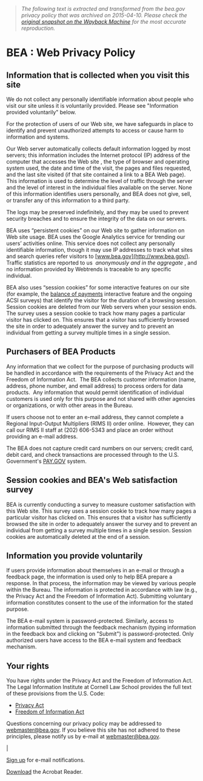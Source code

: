> *The following text is extracted and transformed from the bea.gov privacy policy that was archived on 2015-04-10. Please check the [original snapshot on the Wayback Machine](https://web.archive.org/web/20150410184840id_/http%3A//bea.gov/about/Privacy_Statement.htm) for the most accurate reproduction.*

# BEA : Web Privacy Policy

## Information that is collected when you visit this site

We do not collect any personally identifiable information about people who visit our site unless it is voluntarily provided. Please see "Information provided voluntarily" below.

For the protection of users of our Web site, we have safeguards in place to identify and prevent unauthorized attempts to access or cause harm to information and systems.

Our Web server automatically collects default information logged by most servers; this information includes the Internet protocol (IP) address of the computer that accesses the Web site , the type of browser and operating system used, the date and time of the visit, the pages and files requested, and the last site visited (if that site contained a link to a BEA Web page). This information is used to determine the level of traffic through the server and the level of interest in the individual files available on the server. None of this information identifies users personally, and BEA does not give, sell, or transfer any of this information to a third party.

The logs may be preserved indefinitely, and they may be used to prevent security breaches and to ensure the integrity of the data on our servers. 

BEA uses “persistent cookies” on our Web site to gather information on Web site usage. BEA uses the Google Analytics service for trending our users’ activities online. This service does not collect any personally identifiable information, though it may use IP addresses to track what sites and search queries refer visitors to [www.bea.gov](http://www.bea.gov/). Traffic statistics are reported to us  _anonymously and in the aggregate_ , and no information provided by Webtrends is traceable to any specific individual.

BEA also uses “session cookies” for some interactive features on our site (for example, the [balance of payments](http://www.bea.gov/international/bp_web/) interactive feature and the ongoing ACSI surveys) that identify the visitor for the duration of a browsing session. Session cookies are deleted from our Web servers when your session ends. The survey uses a session cookie to track how many pages a particular visitor has clicked on. This ensures that a visitor has sufficiently browsed the site in order to adequately answer the survey and to prevent an individual from getting a survey multiple times in a single session. 

## Purchasers of BEA Products

Any information that we collect for the purpose of purchasing products will be handled in accordance with the requirements of the Privacy Act and the Freedom of Information Act.  The BEA collects customer information (name, address, phone number, and email address) to process orders for data products.  Any information that would permit identification of individual customers is used only for this purpose and not shared with other agencies or organizations, or with other areas in the Bureau.

If users choose not to enter an e-mail address, they cannot complete a Regional Input-Output Multipliers (RIMS II) order online.  However, they can call our RIMS II staff at (202) 606-5343 and place an order without providing an e-mail address.  

The BEA does not capture credit card numbers on our servers; credit card, debit card, and check transactions are processed through to the U.S. Government's [PAY.GOV](https://www.pay.gov/paygov/ "https://www.pay.gov/paygov/") system. 

## Session cookies and BEA's Web satisfaction survey 

BEA is currently conducting a survey to measure customer satisfaction with this Web site. This survey uses a session cookie to track how many pages a particular visitor has clicked on. This ensures that a visitor has sufficiently browsed the site in order to adequately answer the survey and to prevent an individual from getting a survey multiple times in a single session. Session cookies are automatically deleted at the end of a session.

## Information you provide voluntarily

If users provide information about themselves in an e-mail or through a feedback page, the information is used only to help BEA prepare a response. In that process, the information may be viewed by various people within the Bureau. The information is protected in accordance with law (e.g., the Privacy Act and the Freedom of Information Act). Submitting voluntary information constitutes consent to the use of the information for the stated purpose. 

The BEA e-mail system is password-protected. Similarly, access to information submitted through the feedback mechanism (typing information in the feedback box and clicking on "Submit") is password-protected. Only authorized users have access to the BEA e-mail system and feedback mechanism. 

## Your rights

You have rights under the Privacy Act and the Freedom of Information Act. The Legal Information Institute at Cornell Law School provides the full text of these provisions from the U.S. Code:

  * [Privacy Act](https://web.archive.org/exit_site.asp?link=http://www4.law.cornell.edu/uscode/5/552a.html)
  * [Freedom of Information Act](https://web.archive.org/exit_site.asp?link=http://www4.law.cornell.edu/uscode/5/552.html)



Questions concerning our privacy policy may be addressed to [webmaster@bea.gov](mailto:webmaster@bea.gov). If you believe this site has not adhered to these principles, please notify us by e-mail at [webmaster@bea.gov](mailto:webmaster@bea.gov). 

| 

[Sign up](https://web.archive.org/_subscribe/ "This link will take you to another Web site.") for e-mail notifications.

[Download](https://web.archive.org/exit_site.asp?link=/exit_site.asp?link=http://get.adobe.com/reader/ "This link will take you to another Web site.") the Acrobat Reader.

